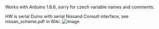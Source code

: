 Works with Arduino 1.8.6, sorry for czech variable names and comments.

HW is serial Duino with serial Nissand Consult interface, see nissan_scheme.pdf in Wiki.
![image](https://github.com/user-attachments/assets/bc72fd78-3e44-44e1-ac20-3b26885d7de7)

